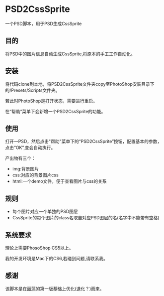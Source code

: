 PSD2CssSprite
=============

一个PSD脚本，用于PSD生成CssSprite

## 目的
将PSD中的图片信息自动生成CssSprite,将原本的手工工作自动化。

## 安装
将代码clone到本地，将PSD2CssSprite文件夹copy至PhotoShop安装目录下的/Presets/Scripts文件夹。

若此时PhotoShop是打开状态，需要进行重启。

在“帮助”菜单下会新增一个PSD2CssSprite的功能。

## 使用
打开一PSD，然后点击"帮助"菜单下的“PSD2CssSprite”按钮，配置基本的参数，点击“OK”,变会自动执行。

产出物有三个：

* img:背景图片
* css:对应的背景图片css
* html:一个demo文件，便于查看图片与css的关系

## 规则
* 每个图片对应一个单独的PSD图层
* CssSprite的每个图片的class名取自对应PSD图层的名(名字中不能带有空格)

## 系统要求
理论上需要PhosoShop CS5以上。

我的开发环境是Mac下的CS6,若碰到问题,请联系我。

## 感谢
该脚本是在[丽萍](http://weibo.com/u/1066132811)的第一版基础上优化(退化？)而来。


